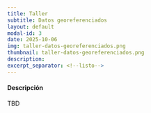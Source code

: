 ```yaml
---
title: Taller
subtitle: Datos georeferenciados
layout: default
modal-id: 3
date: 2025-10-06
img: taller-datos-georeferenciados.png
thumbnail: taller-datos-georeferenciados.png
description: 
excerpt_separator: <!--listo-->
---
```


#### Descripción

TBD

<!--listo-->
